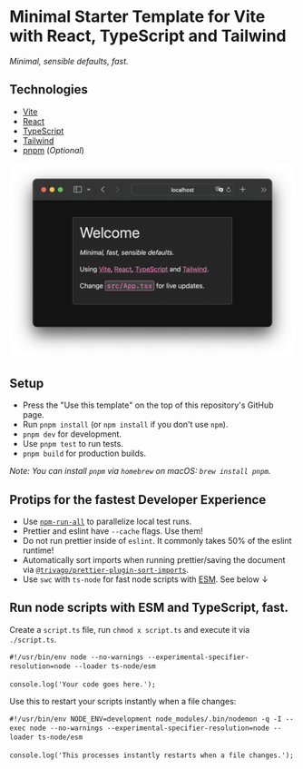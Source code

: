 # Minimal Starter Template for Vite with React, TypeScript and Tailwind

*Minimal, sensible defaults, fast.*

## Technologies

- [Vite](https://vitejs.dev/)
- [React](https://reactjs.org/)
- [TypeScript](https://www.typescriptlang.org)
- [Tailwind](https://tailwindcss.com/)
- [pnpm](https://pnpm.io/ja/) (*Optional*)

![screenshot of `App.tsx`](./screenshot.png)

## Setup

- Press the "Use this template" on the top of this repository's GitHub page.
- Run `pnpm install` (or `npm install` if you don't use `npm`).
- `pnpm dev` for development.
- Use `pnpm test` to run tests.
- `pnpm build` for production builds.

_Note: You can install `pnpm` via `homebrew` on macOS: `brew install pnpm`._

## Protips for the fastest Developer Experience

- Use [`npm-run-all`](https://github.com/mysticatea/npm-run-all) to parallelize local test runs.
- Prettier and eslint have `--cache` flags. Use them!
- Do not run prettier inside of `eslint`. It commonly takes 50% of the eslint runtime!
- Automatically sort imports when running prettier/saving the document via [`@trivago/prettier-plugin-sort-imports`](https://github.com/trivago/prettier-plugin-sort-imports).
- Use `swc` with `ts-node` for fast node scripts with [ESM](https://hacks.mozilla.org/2018/03/es-modules-a-cartoon-deep-dive/). See below ↓

## Run node scripts with ESM and TypeScript, fast.

Create a `script.ts` file, run `chmod x script.ts` and execute it via `./script.ts`.

```
#!/usr/bin/env node --no-warnings --experimental-specifier-resolution=node --loader ts-node/esm

console.log('Your code goes here.');
```

Use this to restart your scripts instantly when a file changes:

```
#!/usr/bin/env NODE_ENV=development node_modules/.bin/nodemon -q -I --exec node --no-warnings --experimental-specifier-resolution=node --loader ts-node/esm

console.log('This processes instantly restarts when a file changes.');
```
